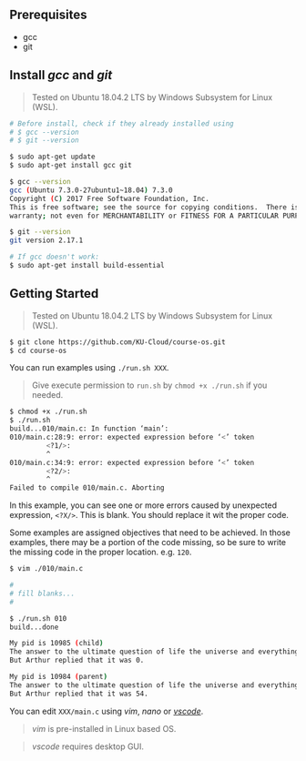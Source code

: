 ## Prerequisites

- gcc
- git


## Install _gcc_ and _git_

> Tested on Ubuntu 18.04.2 LTS by Windows Subsystem for Linux (WSL).

```sh
# Before install, check if they already installed using
# $ gcc --version
# $ git --version

$ sudo apt-get update
$ sudo apt-get install gcc git

$ gcc --version
gcc (Ubuntu 7.3.0-27ubuntu1~18.04) 7.3.0
Copyright (C) 2017 Free Software Foundation, Inc.
This is free software; see the source for copying conditions.  There is NO
warranty; not even for MERCHANTABILITY or FITNESS FOR A PARTICULAR PURPOSE.

$ git --version
git version 2.17.1

# If gcc doesn't work:
$ sudo apt-get install build-essential
```

## Getting Started

> Tested on Ubuntu 18.04.2 LTS by Windows Subsystem for Linux (WSL).
 
```sh
$ git clone https://github.com/KU-Cloud/course-os.git
$ cd course-os
```

You can run examples using `./run.sh XXX`.

> Give execute permission to `run.sh` by `chmod +x ./run.sh` if you needed.

```sh
$ chmod +x ./run.sh
$ ./run.sh 
build...010/main.c: In function ‘main’:
010/main.c:28:9: error: expected expression before ‘<’ token
         <?1/>:
         ^
010/main.c:34:9: error: expected expression before ‘<’ token
         <?2/>:
         ^
Failed to compile 010/main.c. Aborting
```
In this example, you can see one or more errors caused by unexpected expression, `<?X/>`. This is blank. You should replace it wit the proper code.

Some examples are assigned objectives that need to be achieved. In those examples, there may be a portion of the code missing, so be sure to write the missing code in the proper location. e.g. `120`.

```sh
$ vim ./010/main.c

#
# fill blanks...
#

$ ./run.sh 010
build...done

My pid is 10985 (child)
The answer to the ultimate question of life the universe and everything is 0.
But Arthur replied that it was 0.

My pid is 10984 (parent)
The answer to the ultimate question of life the universe and everything is 42.
But Arthur replied that it was 54.
```
You can edit `XXX/main.c` using _vim_, _nano_ or [_vscode_](https://code.visualstudio.com/).

> _vim_ is pre-installed in Linux based OS.

> _vscode_ requires desktop GUI.